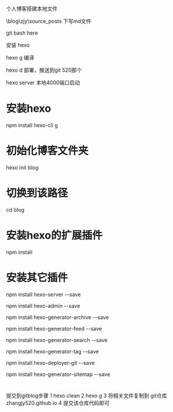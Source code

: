 个人博客搭建本地文件

\blog\zjy\source\_posts   下写md文件


git bash here


安装 hexo

hexo  g   编译


hexo  d   部署，推送到git  520那个


hexo  server   本地4000端口启动


# 安装hexo
npm install hexo-cli g
# 初始化博客文件夹
hexo init blog
# 切换到该路径
cd blog
# 安装hexo的扩展插件
npm install
# 安装其它插件
npm install hexo-server --save

npm install hexo-admin --save

npm install hexo-generator-archive --save

npm install hexo-generator-feed --save

npm install hexo-generator-search --save

npm install hexo-generator-tag --save

npm install hexo-deployer-git --save

npm install hexo-generator-sitemap --save

#
提交到gitblog步骤
1 hexo clean
2 hexo g
3 将相关文件复制到 git仓库 zhangjy520.github.io
4 提交该仓库代码即可
